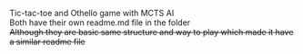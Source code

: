 Tic-tac-toe and Othello game with MCTS AI  
Both have their own readme.md file in the folder  
~~Although they are basic same structure and way to play which made it have a similar readme file~~

